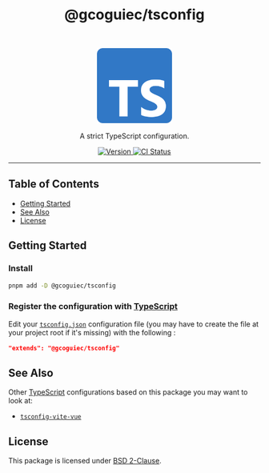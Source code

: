 <h1 align="center">@gcoguiec/tsconfig</h1>
<br>
<p align="center">
  <img src="https://github.com/gcoguiec/tsconfig/blob/main/.github/typescript-logo.png?raw=true" width="150" alt="TypeScript Logo"/>
</p>
<p align="center">
  A strict TypeScript configuration.
</p>
<p align="center">
  <a href="https://www.npmjs.com/package/@gcoguiec/tsconfig">
    <img src="https://img.shields.io/github/package-json/v/gcoguiec/tsconfig?filename=packages%2Ftsconfig%2Fpackage.json&style=flat-square" alt="Version"/>
  </a>
  <a href="https://github.com/gcoguiec/tsconfig/actions/workflows/ci.yml">
    <img src="https://img.shields.io/github/actions/workflow/status/gcoguiec/tsconfig/ci.yml?branch=main&label=ci&style=flat-square" alt="CI Status"/>
  </a>
</p>

<hr>

## Table of Contents

- [Getting Started](#getting-started)
- [See Also](#see-also)
- [License](#license)

## Getting Started

### Install

```bash
pnpm add -D @gcoguiec/tsconfig
```

### Register the configuration with [TypeScript](https://www.typescriptlang.org/)

Edit your [`tsconfig.json`](https://www.typescriptlang.org/tsconfig/) configuration file (you may have to create the file at your project root if it's missing) with the following :

```json
"extends": "@gcoguiec/tsconfig"
```

## See Also

Other [TypeScript](https://www.typescriptlang.org/) configurations based on this package you may want to look at:

- [`tsconfig-vite-vue`](https://github.com/gcoguiec/tsconfig/tree/main/packages/tsconfig-vite-vue)

## License

This package is licensed under [BSD 2-Clause](https://spdx.org/licenses/BSD-2-Clause.html).
